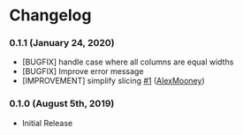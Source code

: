 # Changelog

### 0.1.1 (January 24, 2020)
- [BUGFIX] handle case where all columns are equal widths
- [BUGFIX] Improve error message
- [IMPROVEMENT] simplify slicing [\#1](https://github.com/jkeen/comma_splice/pull/1) ([AlexMooney](https://github.com/AlexMooney))

### 0.1.0 (August 5th, 2019)
- Initial Release
